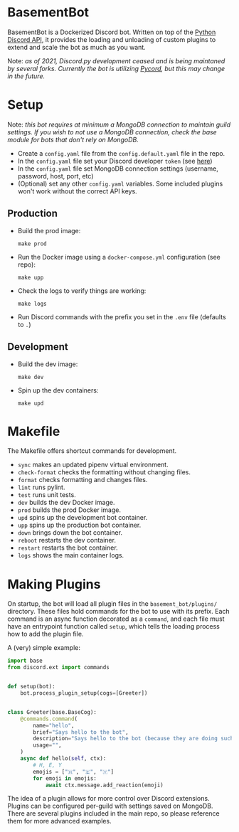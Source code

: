 # BasementBot

BasementBot is a Dockerized Discord bot. Written on top of the [Python Discord API](https://pycord.readthedocs.io/en/latest/api.html), it provides the loading and unloading of custom plugins to extend and scale the bot as much as you want.

Note: *as of 2021, Discord.py development ceased and is being maintaned by several forks. Currently the bot is utilizing [Pycord](https://github.com/Pycord-Development/pycord), but this may change in the future.*

# Setup

Note: *this bot requires at minimum a MongoDB connection to maintain guild settings. If you wish to not use a MongoDB connection, check the base module for bots that don't rely on MongoDB.*

* Create a `config.yaml` file from the `config.default.yaml` file in the repo.
* In the `config.yaml` file set your Discord developer `token` (see [here](https://discordapp.com/developers/docs/topics/oauth2))
* In the `config.yaml` file set MongoDB connection settings (username, password, host, port, etc)
* (Optional) set any other `config.yaml` variables. Some included plugins won't work without the correct API keys.

## Production

* Build the prod image:
    ```
    make prod
    ```

* Run the Docker image using a `docker-compose.yml` configuration (see repo):
    ```
    make upp
    ```

* Check the logs to verify things are working:
    ```
    make logs
    ```

* Run Discord commands with the prefix you set in the `.env` file (defaults to `.`)

## Development

* Build the dev image:
    ```
    make dev
    ```

* Spin up the dev containers:
    ```
    make upd
    ```

# Makefile

The Makefile offers shortcut commands for development.

* `sync` makes an updated pipenv virtual environment.
* `check-format` checks the formatting without changing files.
* `format` checks formatting and changes files.
* `lint` runs pylint.
* `test` runs unit tests.
* `dev` builds the dev Docker image.
* `prod` builds the prod Docker image.
* `upd` spins up the development bot container.
* `upp` spins up the production bot container.
* `down` brings down the bot container.
* `reboot` restarts the dev container.
* `restart` restarts the bot container.
* `logs` shows the main container logs.

# Making Plugins

On startup, the bot will load all plugin files in the `basement_bot/plugins/` directory. These files hold commands for the bot to use with its prefix. Each command is an async function decorated as a `command`, and each file must have an entrypoint function called `setup`, which tells the loading process how to add the plugin file.

A (very) simple example:

```python
import base
from discord.ext import commands


def setup(bot):
    bot.process_plugin_setup(cogs=[Greeter])


class Greeter(base.BaseCog):
    @commands.command(
        name="hello",
        brief="Says hello to the bot",
        description="Says hello to the bot (because they are doing such a great job!)",
        usage="",
    )
    async def hello(self, ctx):
        # H, E, Y
        emojis = ["🇭", "🇪", "🇾"]
        for emoji in emojis:
            await ctx.message.add_reaction(emoji)
```

The idea of a plugin allows for more control over Discord extensions. Plugins can be configured per-guild with settings saved on MongoDB. There are several plugins included in the main repo, so please reference them for more advanced examples. 
